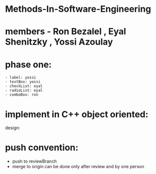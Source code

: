 # Methods-In-Software-Engineering
# members - Ron Bezalel , Eyal Shenitzky , Yossi Azoulay
# phase one:
    - label: yossi
    - textBox: yossi
    - checkList: eyal
    - radioList: eyal
    - comboBox: ron 
# implement in C++ object oriented:
  design:
# push convention:
  - push to reviewBranch
  - merge to origin can be done only after review and by one person
# 
  
